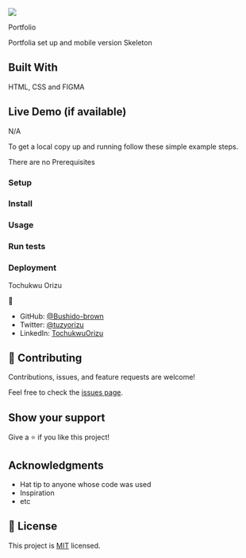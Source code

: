 ![](https://img.shields.io/badge/Microverse-blueviolet)

Portfolio

Portfolia set up and mobile version Skeleton

## Built With

HTML, CSS and FIGMA

## Live Demo (if available)

N/A

To get a local copy up and running follow these simple example steps.

There are no Prerequisites

### Setup

### Install

### Usage

### Run tests

### Deployment

Tochukwu Orizu

👤

- GitHub: [@Bushido-brown](https://github.com/Bushido-brown)
- Twitter: [@tuzyorizu](https://twitter.com/tuzyorizu)
- LinkedIn: [TochukwuOrizu](https://linkedin.com/in/TochukwuOrizu)

## 🤝 Contributing

Contributions, issues, and feature requests are welcome!

Feel free to check the [issues page](../../issues/).

## Show your support

Give a ⭐️ if you like this project!

## Acknowledgments

- Hat tip to anyone whose code was used
- Inspiration
- etc

## 📝 License

This project is [MIT](./MIT.md) licensed.
